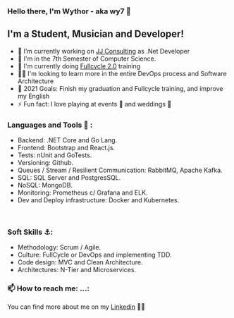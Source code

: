 <!--
**wy7-source/wy7-source** is a ✨ _special_ ✨ repository because its `README.md` (this file) appears on your GitHub profile.

Here are some ideas to get you started:

- 🔭 I’m currently working on ...
- 🌱 I’m currently learning ...
- 👯 I’m looking to collaborate on ...
- 🤔 I’m looking for help with ...
- 💬 Ask me about ...
- 📫 How to reach me: ...
- 😄 Pronouns: ...
- ⚡ Fun fact: ...
-->

### Hello there, I'm Wythor - aka wy7 👋

## I'm a Student, Musician and Developer!

- 🏬 I’m currently working on [JJ Consulting][jj] as .Net Developer
- 🔭 I'm in the 7th Semester of Computer Science.
- 🌱 I'm currently doing [Fullcycle 2.0][fullcycle] training
- 💪🏼 I'm looking to learn more in the entire DevOps process and Software Architecture
- 📒 2021 Goals: Finish my graduation and Fullcycle training, and improve my English
- ⚡ Fun fact: I love playing at events 🥁 and weddings 🎺

### Languages and Tools 🚀 :

- Backend: .NET Core and Go Lang.
- Frontend: Bootstrap and React.js.
- Tests: nUnit and GoTests.
- Versioning: Github.
- Queues / Stream / Resilient Communication: RabbitMQ, Apache Kafka.
- SQL: SQL Server and PostgresSQL.
- NoSQL: MongoDB.
- Monitoring: Prometheus c/ Grafana and ELK.
- Dev and Deploy infrastructure: Docker and Kubernetes.
<br />

### Soft Skills ⚓:
- Methodology: Scrum / Agile.
- Culture: FullCycle or DevOps and implementing TDD.
- Code design: MVC and Clean Architecture.
- Architectures: N-Tier and Microservices. 


### 📫 How to reach me: ...:
You can find more about me on my [Linkedin][linkedin] 👨‍💻

[dotnet]: https://dotnet.microsoft.com/learn/aspnet/what-is-aspnet-core
[fullcycle]: https://www.youtube.com/channel/UCMUoZehUZBhLb8XaTc8TQrA
[golang]: https://golang.org/
[reactjs]: https://reactjs.org/
[sqlserver]: https://www.microsoft.com/pt-br/sql-server/sql-server-downloads
[linkedin]: https://linkedin.com/in/wythor-b-5910b315b/
[mongobd]: https://www.mongodb.com/what-is-mongodb
[jj]: https://www.jjconsulting.com.br/
